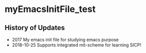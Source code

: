 # myEmacsInitFile_test

## History of Updates
- 2017 My emacs init file for studying emacs purpose
- 2018-10-25 Supports integrated mit-scheme for learning SICP!

